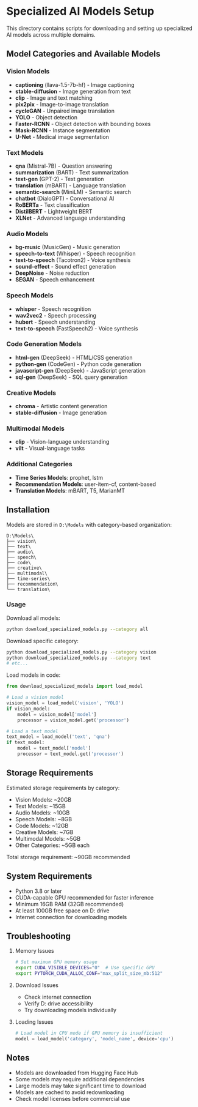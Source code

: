 # Specialized AI Models Setup

This directory contains scripts for downloading and setting up specialized AI models across multiple domains.

## Model Categories and Available Models

### Vision Models
- **captioning** (llava-1.5-7b-hf) - Image captioning
- **stable-diffusion** - Image generation from text
- **clip** - Image and text matching
- **pix2pix** - Image-to-image translation
- **cycleGAN** - Unpaired image translation
- **YOLO** - Object detection
- **Faster-RCNN** - Object detection with bounding boxes
- **Mask-RCNN** - Instance segmentation
- **U-Net** - Medical image segmentation

### Text Models
- **qna** (Mistral-7B) - Question answering
- **summarization** (BART) - Text summarization
- **text-gen** (GPT-2) - Text generation
- **translation** (mBART) - Language translation
- **semantic-search** (MiniLM) - Semantic search
- **chatbot** (DialoGPT) - Conversational AI
- **RoBERTa** - Text classification
- **DistilBERT** - Lightweight BERT
- **XLNet** - Advanced language understanding

### Audio Models
- **bg-music** (MusicGen) - Music generation
- **speech-to-text** (Whisper) - Speech recognition
- **text-to-speech** (Tacotron2) - Voice synthesis
- **sound-effect** - Sound effect generation
- **DeepNoise** - Noise reduction
- **SEGAN** - Speech enhancement

### Speech Models
- **whisper** - Speech recognition
- **wav2vec2** - Speech processing
- **hubert** - Speech understanding
- **text-to-speech** (FastSpeech2) - Voice synthesis

### Code Generation Models
- **html-gen** (DeepSeek) - HTML/CSS generation
- **python-gen** (CodeGen) - Python code generation
- **javascript-gen** (DeepSeek) - JavaScript generation
- **sql-gen** (DeepSeek) - SQL query generation

### Creative Models
- **chroma** - Artistic content generation
- **stable-diffusion** - Image generation

### Multimodal Models
- **clip** - Vision-language understanding
- **vilt** - Visual-language tasks

### Additional Categories
- **Time Series Models**: prophet, lstm
- **Recommendation Models**: user-item-cf, content-based
- **Translation Models**: mBART, T5, MarianMT

## Installation

Models are stored in `D:\Models` with category-based organization:
```
D:\Models\
├── vision\
├── text\
├── audio\
├── speech\
├── code\
├── creative\
├── multimodal\
├── time-series\
├── recommendation\
└── translation\
```

### Usage

Download all models:
```bash
python download_specialized_models.py --category all
```

Download specific category:
```bash
python download_specialized_models.py --category vision
python download_specialized_models.py --category text
# etc...
```

Load models in code:
```python
from download_specialized_models import load_model

# Load a vision model
vision_model = load_model('vision', 'YOLO')
if vision_model:
    model = vision_model['model']
    processor = vision_model.get('processor')

# Load a text model
text_model = load_model('text', 'qna')
if text_model:
    model = text_model['model']
    processor = text_model.get('processor')
```

## Storage Requirements

Estimated storage requirements by category:
- Vision Models: ~20GB
- Text Models: ~15GB
- Audio Models: ~10GB
- Speech Models: ~8GB
- Code Models: ~12GB
- Creative Models: ~7GB
- Multimodal Models: ~5GB
- Other Categories: ~5GB each

Total storage requirement: ~90GB recommended

## System Requirements

- Python 3.8 or later
- CUDA-capable GPU recommended for faster inference
- Minimum 16GB RAM (32GB recommended)
- At least 100GB free space on D: drive
- Internet connection for downloading models

## Troubleshooting

1. Memory Issues
   ```bash
   # Set maximum GPU memory usage
   export CUDA_VISIBLE_DEVICES="0"  # Use specific GPU
   export PYTORCH_CUDA_ALLOC_CONF="max_split_size_mb:512"
   ```

2. Download Issues
   - Check internet connection
   - Verify D: drive accessibility
   - Try downloading models individually

3. Loading Issues
   ```python
   # Load model in CPU mode if GPU memory is insufficient
   model = load_model('category', 'model_name', device='cpu')
   ```

## Notes

- Models are downloaded from Hugging Face Hub
- Some models may require additional dependencies
- Large models may take significant time to download
- Models are cached to avoid redownloading
- Check model licenses before commercial use